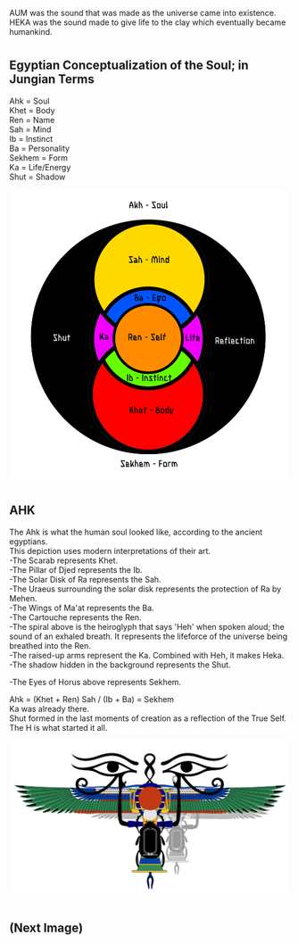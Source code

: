 AUM was the sound that was made as the universe came into existence.  
HEKA was the sound made to give life to the clay which eventually became humankind.  
  
#

## Egyptian Conceptualization of the Soul; in Jungian Terms
Ahk = Soul  
Khet = Body  
Ren = Name  
Sah = Mind  
Ib = Instinct  
Ba = Personality  
Sekhem = Form  
Ka = Life/Energy  
Shut = Shadow  
  
![](https://github.com/Az-Net/Az-Net/blob/main/Pictures/Inspirations/Egyptian%20Conceptualization%20of%20Soul%20in%20Jungian%20Terms.png)
  
# 

## AHK
The Ahk is what the human soul looked like, according to the ancient egyptians.  
This depiction uses modern interpretations of their art.  
-The Scarab represents Khet.  
-The Pillar of Djed represents the Ib.   
-The Solar Disk of Ra represents the Sah.  
-The Uraeus surrounding the solar disk represents the protection of Ra by Mehen.  
-The Wings of Ma'at represents the Ba.  
-The Cartouche represents the Ren.  
-The spiral above is the heiroglyph that says 'Heh' when spoken aloud; the sound of an exhaled breath. It represents the lifeforce of the universe being breathed into the Ren.  
-The raised-up arms represent the Ka. Combined with Heh, it makes Heka.  
-The shadow hidden in the background represents the Shut.  
 
-The Eyes of Horus above represents Sekhem.  
  
Ahk = (Khet + Ren) Sah / (Ib + Ba) = Sekhem  
Ka was already there.  
Shut formed in the last moments of creation as a reflection of the True Self.  
The H is what started it all.  
  
![](https://github.com/Az-Net/Az-Net/blob/main/Pictures/Inspirations/AKH.png)  
  
#  
  
## (Next Image)
